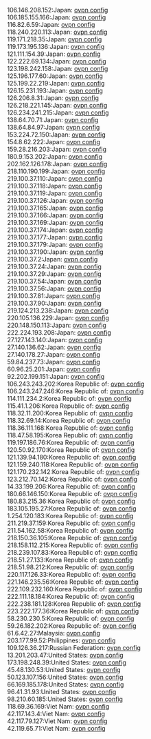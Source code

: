 106.146.208.152:Japan: [ovpn config](vpn/106_146_208_152.ovpn)  
106.185.155.166:Japan: [ovpn config](vpn/106_185_155_166.ovpn)  
116.82.6.59:Japan: [ovpn config](vpn/116_82_6_59.ovpn)  
118.240.220.113:Japan: [ovpn config](vpn/118_240_220_113.ovpn)  
119.171.218.35:Japan: [ovpn config](vpn/119_171_218_35.ovpn)  
119.173.195.136:Japan: [ovpn config](vpn/119_173_195_136.ovpn)  
121.111.154.39:Japan: [ovpn config](vpn/121_111_154_39.ovpn)  
122.222.69.134:Japan: [ovpn config](vpn/122_222_69_134.ovpn)  
123.198.242.158:Japan: [ovpn config](vpn/123_198_242_158.ovpn)  
125.196.177.60:Japan: [ovpn config](vpn/125_196_177_60.ovpn)  
125.199.22.219:Japan: [ovpn config](vpn/125_199_22_219.ovpn)  
126.15.231.193:Japan: [ovpn config](vpn/126_15_231_193.ovpn)  
126.206.8.31:Japan: [ovpn config](vpn/126_206_8_31.ovpn)  
126.218.221.145:Japan: [ovpn config](vpn/126_218_221_145.ovpn)  
126.234.241.215:Japan: [ovpn config](vpn/126_234_241_215.ovpn)  
138.64.70.71:Japan: [ovpn config](vpn/138_64_70_71.ovpn)  
138.64.84.97:Japan: [ovpn config](vpn/138_64_84_97.ovpn)  
153.224.72.150:Japan: [ovpn config](vpn/153_224_72_150.ovpn)  
154.8.62.222:Japan: [ovpn config](vpn/154_8_62_222.ovpn)  
159.28.216.203:Japan: [ovpn config](vpn/159_28_216_203.ovpn)  
180.9.153.202:Japan: [ovpn config](vpn/180_9_153_202.ovpn)  
202.162.126.178:Japan: [ovpn config](vpn/202_162_126_178.ovpn)  
218.110.190.199:Japan: [ovpn config](vpn/218_110_190_199.ovpn)  
219.100.37.110:Japan: [ovpn config](vpn/219_100_37_110.ovpn)  
219.100.37.118:Japan: [ovpn config](vpn/219_100_37_118.ovpn)  
219.100.37.119:Japan: [ovpn config](vpn/219_100_37_119.ovpn)  
219.100.37.126:Japan: [ovpn config](vpn/219_100_37_126.ovpn)  
219.100.37.165:Japan: [ovpn config](vpn/219_100_37_165.ovpn)  
219.100.37.166:Japan: [ovpn config](vpn/219_100_37_166.ovpn)  
219.100.37.169:Japan: [ovpn config](vpn/219_100_37_169.ovpn)  
219.100.37.174:Japan: [ovpn config](vpn/219_100_37_174.ovpn)  
219.100.37.177:Japan: [ovpn config](vpn/219_100_37_177.ovpn)  
219.100.37.179:Japan: [ovpn config](vpn/219_100_37_179.ovpn)  
219.100.37.190:Japan: [ovpn config](vpn/219_100_37_190.ovpn)  
219.100.37.2:Japan: [ovpn config](vpn/219_100_37_2.ovpn)  
219.100.37.24:Japan: [ovpn config](vpn/219_100_37_24.ovpn)  
219.100.37.29:Japan: [ovpn config](vpn/219_100_37_29.ovpn)  
219.100.37.54:Japan: [ovpn config](vpn/219_100_37_54.ovpn)  
219.100.37.56:Japan: [ovpn config](vpn/219_100_37_56.ovpn)  
219.100.37.81:Japan: [ovpn config](vpn/219_100_37_81.ovpn)  
219.100.37.90:Japan: [ovpn config](vpn/219_100_37_90.ovpn)  
219.124.213.238:Japan: [ovpn config](vpn/219_124_213_238.ovpn)  
220.105.136.229:Japan: [ovpn config](vpn/220_105_136_229.ovpn)  
220.148.150.113:Japan: [ovpn config](vpn/220_148_150_113.ovpn)  
222.224.193.208:Japan: [ovpn config](vpn/222_224_193_208.ovpn)  
27.127.143.140:Japan: [ovpn config](vpn/27_127_143_140.ovpn)  
27.140.136.62:Japan: [ovpn config](vpn/27_140_136_62.ovpn)  
27.140.178.27:Japan: [ovpn config](vpn/27_140_178_27.ovpn)  
59.84.237.73:Japan: [ovpn config](vpn/59_84_237_73.ovpn)  
60.96.25.201:Japan: [ovpn config](vpn/60_96_25_201.ovpn)  
92.202.199.151:Japan: [ovpn config](vpn/92_202_199_151.ovpn)  
106.243.243.202:Korea Republic of: [ovpn config](vpn/106_243_243_202.ovpn)  
106.243.247.246:Korea Republic of: [ovpn config](vpn/106_243_247_246.ovpn)  
114.111.234.2:Korea Republic of: [ovpn config](vpn/114_111_234_2.ovpn)  
115.41.1.206:Korea Republic of: [ovpn config](vpn/115_41_1_206.ovpn)  
118.32.11.200:Korea Republic of: [ovpn config](vpn/118_32_11_200.ovpn)  
118.32.69.14:Korea Republic of: [ovpn config](vpn/118_32_69_14.ovpn)  
118.36.111.168:Korea Republic of: [ovpn config](vpn/118_36_111_168.ovpn)  
118.47.58.195:Korea Republic of: [ovpn config](vpn/118_47_58_195.ovpn)  
119.197.186.76:Korea Republic of: [ovpn config](vpn/119_197_186_76.ovpn)  
120.50.92.170:Korea Republic of: [ovpn config](vpn/120_50_92_170.ovpn)  
121.139.94.180:Korea Republic of: [ovpn config](vpn/121_139_94_180.ovpn)  
121.159.240.118:Korea Republic of: [ovpn config](vpn/121_159_240_118.ovpn)  
121.170.232.142:Korea Republic of: [ovpn config](vpn/121_170_232_142.ovpn)  
123.212.70.142:Korea Republic of: [ovpn config](vpn/123_212_70_142.ovpn)  
14.33.199.206:Korea Republic of: [ovpn config](vpn/14_33_199_206.ovpn)  
180.66.146.150:Korea Republic of: [ovpn config](vpn/180_66_146_150.ovpn)  
180.83.215.36:Korea Republic of: [ovpn config](vpn/180_83_215_36.ovpn)  
183.105.195.27:Korea Republic of: [ovpn config](vpn/183_105_195_27.ovpn)  
1.254.120.183:Korea Republic of: [ovpn config](vpn/1_254_120_183.ovpn)  
211.219.37.159:Korea Republic of: [ovpn config](vpn/211_219_37_159.ovpn)  
211.54.162.58:Korea Republic of: [ovpn config](vpn/211_54_162_58.ovpn)  
218.150.36.105:Korea Republic of: [ovpn config](vpn/218_150_36_105.ovpn)  
218.158.112.215:Korea Republic of: [ovpn config](vpn/218_158_112_215.ovpn)  
218.239.107.83:Korea Republic of: [ovpn config](vpn/218_239_107_83.ovpn)  
218.51.27.133:Korea Republic of: [ovpn config](vpn/218_51_27_133.ovpn)  
218.51.98.212:Korea Republic of: [ovpn config](vpn/218_51_98_212.ovpn)  
220.117.126.33:Korea Republic of: [ovpn config](vpn/220_117_126_33.ovpn)  
221.146.235.56:Korea Republic of: [ovpn config](vpn/221_146_235_56.ovpn)  
222.109.232.160:Korea Republic of: [ovpn config](vpn/222_109_232_160.ovpn)  
222.111.18.184:Korea Republic of: [ovpn config](vpn/222_111_18_184.ovpn)  
222.238.181.128:Korea Republic of: [ovpn config](vpn/222_238_181_128.ovpn)  
223.222.177.36:Korea Republic of: [ovpn config](vpn/223_222_177_36.ovpn)  
58.230.230.5:Korea Republic of: [ovpn config](vpn/58_230_230_5.ovpn)  
59.26.182.202:Korea Republic of: [ovpn config](vpn/59_26_182_202.ovpn)  
61.6.42.27:Malaysia: [ovpn config](vpn/61_6_42_27.ovpn)  
203.177.99.52:Philippines: [ovpn config](vpn/203_177_99_52.ovpn)  
109.126.36.217:Russian Federation: [ovpn config](vpn/109_126_36_217.ovpn)  
13.201.203.47:United States: [ovpn config](vpn/13_201_203_47.ovpn)  
173.198.248.39:United States: [ovpn config](vpn/173_198_248_39.ovpn)  
45.48.130.53:United States: [ovpn config](vpn/45_48_130_53.ovpn)  
50.123.107.156:United States: [ovpn config](vpn/50_123_107_156.ovpn)  
66.169.185.178:United States: [ovpn config](vpn/66_169_185_178.ovpn)  
96.41.31.93:United States: [ovpn config](vpn/96_41_31_93.ovpn)  
98.210.60.185:United States: [ovpn config](vpn/98_210_60_185.ovpn)  
118.69.36.169:Viet Nam: [ovpn config](vpn/118_69_36_169.ovpn)  
42.117.143.4:Viet Nam: [ovpn config](vpn/42_117_143_4.ovpn)  
42.117.79.127:Viet Nam: [ovpn config](vpn/42_117_79_127.ovpn)  
42.119.65.71:Viet Nam: [ovpn config](vpn/42_119_65_71.ovpn)  
